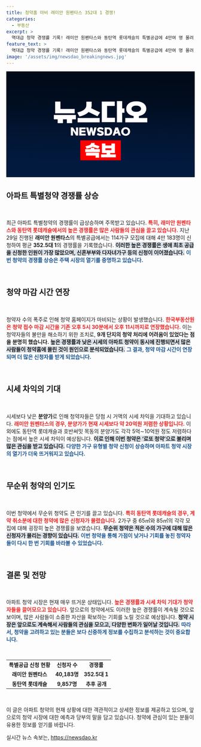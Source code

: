```yaml
---
title: 청약홈 마비 래미안 원펜타스 352대 1 경쟁!
categories:
  - 부동산
excerpt: >
  역대급 청약 경쟁률 기록! 래미안 원펜타스와 동탄역 롯데캐슬의 특별공급에 4만여 명 몰려, 홈페이지 마비 사태까지 발생. 시세 차익 기대를 모으며 청약 신청자들, 로또 청약의 기회를 놓치지 마세요!
feature_text: >
  역대급 청약 경쟁률 기록! 래미안 원펜타스와 동탄역 롯데캐슬의 특별공급에 4만여 명 몰려, 홈페이지 마비 사태까지 발생. 시세 차익 기대를 모으며 청약 신청자들, 로또 청약의 기회를 놓치지 마세요!
image: '/assets/img/newsdao_breakingnews.jpg'
---
```


<p><img src="/assets/img/newsdao_breakingnews.jpg" alt="ranknews 속보" /></p>

<h2 data-ke-size="size26">아파트 특별청약 경쟁률 상승</h2>

<p data-ke-size="size16">&nbsp;</p>

<p>최근 아파트 특별청약의 경쟁률이 급상승하며 주목받고 있습니다. <b><span style="color: #ee2323;">특히, 래미안 원펜타스와 동탄역 롯데캐슬에서의 높은 경쟁률은 많은 사람들의 관심을 끌고 있습니다.</span></b> 지난 29일 진행된 <b>래미안 원펜타스</b>의 특별공급에서는 114가구 모집에 대해 4만 183명이 신청하여 평균 <b>352.5대 1</b>의 경쟁률을 기록했습니다. <b><span style="background-color: #21538527;">이러한 높은 경쟁률은 생애 최초 공급을 신청한 인원이 가장 많았으며, 신혼부부와 다자녀가구 등의 신청이 이어졌습니다.</span></b> <b><span style="color: #1a5490;">이번 청약의 경쟁률 상승은 주택 시장의 열기를 증명하고 있습니다.</span></b></p>

<p data-ke-size="size16">&nbsp;</p>

<h2 data-ke-size="size26">청약 마감 시간 연장</h2>

<p data-ke-size="size16">&nbsp;</p>

<p>청약자 수의 폭주로 인해 청약 홈페이지가 마비되는 상황이 발생했습니다. <b><span style="color: #ee2323;">한국부동산원은 청약 접수 마감 시간을 기존 오후 5시 30분에서 오후 11시까지로 연장했습니다.</span></b> 이는 청약자들의 불만을 해소하기 위한 조치로, <b>9개 단지의 청약 처리에 어려움이 있었다는 점을 분명히 했습니다.</b> <b><span style="background-color: #21538527;">높은 경쟁률과 낮은 시세의 아파트 청약이 동시에 진행되면서 많은 사람들이 청약홈에 몰린 것이 원인으로 분석되었습니다.</span></b> <b><span style="color: #1a5490;">그 결과, 청약 마감 시간이 연장되며 더 많은 신청자를 받게 되었습니다.</span></b></p>

<p data-ke-size="size16">&nbsp;</p>

<h2 data-ke-size="size26">시세 차익의 기대</h2>

<p data-ke-size="size16">&nbsp;</p>

<p>시세보다 낮은 <b>분양가</b>로 인해 청약자들은 당첨 시 거액의 시세 차익을 기대하고 있습니다. <b><span style="color: #ee2323;">래미안 원펜타스의 경우, 분양가가 현재 시세보다 약 20억원 저렴한 상황입니다.</span></b> 이외에도 동탄역 롯데캐슬과 호반써밋 목동의 분양가도 각각 5억∼10억원 정도 저렴하다는 점에서 높은 시세 차익이 예상됩니다. <b><span style="background-color: #21538527;"> 이로 인해 이번 청약은 ‘로또 청약’으로 불리며 많은 관심을 받고 있습니다.</span></b> <b><span style="color: #1a5490;">다양한 가구 유형별 청약 신청이 상승하며 아파트 청약 시장의 열기가 더욱 뜨거워지고 있습니다.</span></b></p>

<p data-ke-size="size16">&nbsp;</p>

<h2 data-ke-size="size26">무순위 청약의 인기도</h2>

<p data-ke-size="size16">&nbsp;</p>

<p>이번 청약에서 무순위 청약도 큰 인기를 끌고 있습니다. <b><span style="color: #ee2323;">특히 동탄역 롯데캐슬의 경우, 계약 취소분에 대한 청약에 많은 신청자가 몰렸습니다.</span></b> 2가구 중 65㎡와 85㎡의 각각 모집에 대해 굉장히 높은 경쟁률을 보였습니다. <b><span style="background-color: #21538527;">무순위 청약은 적은 수의 가구에 대해 많은 신청자가 몰리는 경향이 있습니다.</span></b> <b><span style="color: #1a5490;">이번 청약을 통해 가점이 낮거나 기회를 놓친 청약자들이 다시 한 번 기회를 바라볼 수 있었습니다.</span></b></p>

<p data-ke-size="size16">&nbsp;</p>

<h2 data-ke-size="size26">결론 및 전망</h2>

<p data-ke-size="size16">&nbsp;</p>

<p>아파트 청약 시장은 현재 매우 뜨거운 상태입니다. <b><span style="color: #ee2323;">높은 경쟁률과 시세 차익 기대가 청약자들을 끌어모으고 있습니다.</span></b> 앞으로의 청약에서도 이러한 높은 경쟁률이 계속될 것으로 보이며, 많은 사람들이 소중한 자산을 확보하는 기회를 노릴 것으로 예상됩니다. <b><span style="background-color: #21538527;">청약 시장은 앞으로도 계속해서 사람들의 관심을 모으고, 다양한 변화가 일어날 것입니다.</span></b> <b><span style="color: #1a5490;">따라서, 청약을 고려하고 있는 분들은 보다 신중하게 정보를 수집하고 분석하는 것이 중요합니다.</span></b></p>

<p data-ke-size="size16">&nbsp;</p>

<table>
<tr>
<td style="text-align: center; height: 17px;"><b>특별공급 신청 현황</b></td>
<td style="text-align: center; height: 17px;"><b>신청자 수</b></td>
<td style="text-align: center; height: 17px;"><b>경쟁률</b></td>
</tr>
<tr>
<td style="text-align: center; height: 17px;"><b>래미안 원펜타스</b></td>
<td style="text-align: center; height: 17px;"><b>40,183명</b></td>
<td style="text-align: center; height: 17px;"><b>352.5대 1</b></td>
</tr>
<tr>
<td style="text-align: center; height: 17px;"><b>동탄역 롯데캐슬</b></td>
<td style="text-align: center; height: 17px;"><b>9,857명</b></td>
<td style="text-align: center; height: 17px;"><b>추후 공개</b></td>
</tr>
</table>

<p data-ke-size="size16">&nbsp;</p>

<p>이 글은 아파트 청약의 현재 상황에 대한 객관적이고 상세한 정보를 제공하고 있으며, 앞으로의 청약 시장에 대한 예측과 당부의 말을 담고 있습니다. 청약에 관심이 있는 분들이 유용한 정보를 얻기를 바랍니다.</p>
실시간 뉴스 속보는, <a href="https://newsdao.kr" rel="dofollow">https://newsdao.kr</a>


